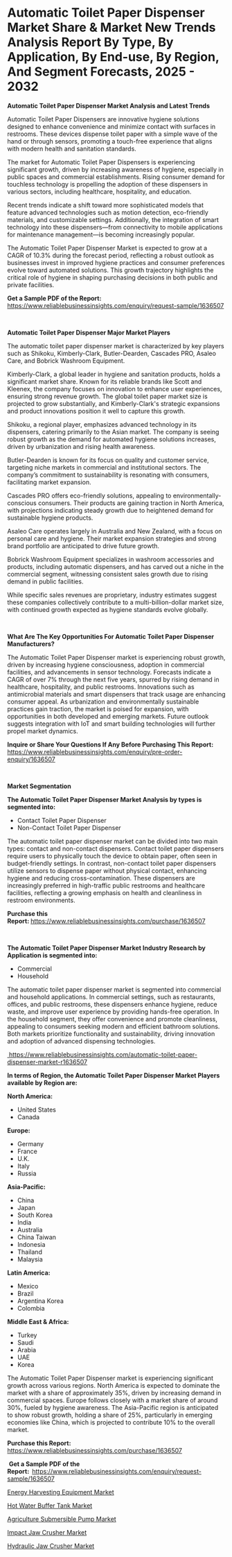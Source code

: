 <p><h1>Automatic Toilet Paper Dispenser Market Share & Market New Trends Analysis Report By Type, By Application, By End-use, By Region, And Segment Forecasts, 2025 - 2032</h1></p><p><strong>Automatic Toilet Paper Dispenser Market Analysis and Latest Trends</strong></p>
<p><p>Automatic Toilet Paper Dispensers are innovative hygiene solutions designed to enhance convenience and minimize contact with surfaces in restrooms. These devices dispense toilet paper with a simple wave of the hand or through sensors, promoting a touch-free experience that aligns with modern health and sanitation standards. </p><p>The market for Automatic Toilet Paper Dispensers is experiencing significant growth, driven by increasing awareness of hygiene, especially in public spaces and commercial establishments. Rising consumer demand for touchless technology is propelling the adoption of these dispensers in various sectors, including healthcare, hospitality, and education. </p><p>Recent trends indicate a shift toward more sophisticated models that feature advanced technologies such as motion detection, eco-friendly materials, and customizable settings. Additionally, the integration of smart technology into these dispensers—from connectivity to mobile applications for maintenance management—is becoming increasingly popular. </p><p>The Automatic Toilet Paper Dispenser Market is expected to grow at a CAGR of 10.3% during the forecast period, reflecting a robust outlook as businesses invest in improved hygiene practices and consumer preferences evolve toward automated solutions. This growth trajectory highlights the critical role of hygiene in shaping purchasing decisions in both public and private facilities.</p></p>
<p><strong>Get a Sample PDF of the Report:&nbsp;</strong> <a href="https://www.reliablebusinessinsights.com/enquiry/request-sample/1636507?utm_campaign=96&utm_medium=2&utm_source=Github&utm_content=ia&utm_term=16022025&utm_id=automatic-toilet-paper-dispenser">https://www.reliablebusinessinsights.com/enquiry/request-sample/1636507</a></p>
<p>&nbsp;</p>
<p><strong>Automatic Toilet Paper Dispenser Major Market Players</strong></p>
<p><p>The automatic toilet paper dispenser market is characterized by key players such as Shikoku, Kimberly-Clark, Butler-Dearden, Cascades PRO, Asaleo Care, and Bobrick Washroom Equipment. </p><p>Kimberly-Clark, a global leader in hygiene and sanitation products, holds a significant market share. Known for its reliable brands like Scott and Kleenex, the company focuses on innovation to enhance user experiences, ensuring strong revenue growth. The global toilet paper market size is projected to grow substantially, and Kimberly-Clark's strategic expansions and product innovations position it well to capture this growth.</p><p>Shikoku, a regional player, emphasizes advanced technology in its dispensers, catering primarily to the Asian market. The company is seeing robust growth as the demand for automated hygiene solutions increases, driven by urbanization and rising health awareness.</p><p>Butler-Dearden is known for its focus on quality and customer service, targeting niche markets in commercial and institutional sectors. The company’s commitment to sustainability is resonating with consumers, facilitating market expansion. </p><p>Cascades PRO offers eco-friendly solutions, appealing to environmentally-conscious consumers. Their products are gaining traction in North America, with projections indicating steady growth due to heightened demand for sustainable hygiene products. </p><p>Asaleo Care operates largely in Australia and New Zealand, with a focus on personal care and hygiene. Their market expansion strategies and strong brand portfolio are anticipated to drive future growth.</p><p>Bobrick Washroom Equipment specializes in washroom accessories and products, including automatic dispensers, and has carved out a niche in the commercial segment, witnessing consistent sales growth due to rising demand in public facilities.</p><p>While specific sales revenues are proprietary, industry estimates suggest these companies collectively contribute to a multi-billion-dollar market size, with continued growth expected as hygiene standards evolve globally.</p></p>
<p>&nbsp;</p>
<p><strong>What Are The Key Opportunities For Automatic Toilet Paper Dispenser Manufacturers?</strong></p>
<p><p>The Automatic Toilet Paper Dispenser market is experiencing robust growth, driven by increasing hygiene consciousness, adoption in commercial facilities, and advancements in sensor technology. Forecasts indicate a CAGR of over 7% through the next five years, spurred by rising demand in healthcare, hospitality, and public restrooms. Innovations such as antimicrobial materials and smart dispensers that track usage are enhancing consumer appeal. As urbanization and environmentally sustainable practices gain traction, the market is poised for expansion, with opportunities in both developed and emerging markets. Future outlook suggests integration with IoT and smart building technologies will further propel market dynamics.</p></p>
<p><strong>Inquire or Share Your Questions If Any Before Purchasing This Report:</strong> <a href="https://www.reliablebusinessinsights.com/enquiry/pre-order-enquiry/1636507?utm_campaign=96&utm_medium=2&utm_source=Github&utm_content=ia&utm_term=16022025&utm_id=automatic-toilet-paper-dispenser">https://www.reliablebusinessinsights.com/enquiry/pre-order-enquiry/1636507</a></p>
<p>&nbsp;</p>
<p><strong>Market Segmentation</strong></p>
<p><strong>The Automatic Toilet Paper Dispenser Market Analysis by types is segmented into:</strong></p>
<p><ul><li>Contact Toilet Paper Dispenser</li><li>Non-Contact Toilet Paper Dispenser</li></ul></p>
<p><p>The automatic toilet paper dispenser market can be divided into two main types: contact and non-contact dispensers. Contact toilet paper dispensers require users to physically touch the device to obtain paper, often seen in budget-friendly settings. In contrast, non-contact toilet paper dispensers utilize sensors to dispense paper without physical contact, enhancing hygiene and reducing cross-contamination. These dispensers are increasingly preferred in high-traffic public restrooms and healthcare facilities, reflecting a growing emphasis on health and cleanliness in restroom environments.</p></p>
<p><strong>Purchase this Report:&nbsp;</strong><a href="https://www.reliablebusinessinsights.com/purchase/1636507?utm_campaign=96&utm_medium=2&utm_source=Github&utm_content=ia&utm_term=16022025&utm_id=automatic-toilet-paper-dispenser">https://www.reliablebusinessinsights.com/purchase/1636507</a></p>
<p>&nbsp;</p>
<p><strong>The Automatic Toilet Paper Dispenser Market Industry Research by Application is segmented into:</strong></p>
<p><ul><li>Commercial</li><li>Household</li></ul></p>
<p><p>The automatic toilet paper dispenser market is segmented into commercial and household applications. In commercial settings, such as restaurants, offices, and public restrooms, these dispensers enhance hygiene, reduce waste, and improve user experience by providing hands-free operation. In the household segment, they offer convenience and promote cleanliness, appealing to consumers seeking modern and efficient bathroom solutions. Both markets prioritize functionality and sustainability, driving innovation and adoption of advanced dispensing technologies.</p></p>
<p><a href="https://www.reliablebusinessinsights.com/automatic-toilet-paper-dispenser-market-r1636507?utm_campaign=96&utm_medium=2&utm_source=Github&utm_content=ia&utm_term=16022025&utm_id=automatic-toilet-paper-dispenser">&nbsp;https://www.reliablebusinessinsights.com/automatic-toilet-paper-dispenser-market-r1636507</a></p>
<p><strong>In terms of Region, the Automatic Toilet Paper Dispenser Market Players available by Region are:</strong></p>
<p>
    <p> <strong> North America: </strong>
        <ul>
            <li>United States</li>
            <li>Canada</li>
        </ul>
        </p> 
    <p> <strong> Europe: </strong>
        <ul>
            <li>Germany</li>
            <li>France</li>
            <li>U.K.</li>
            <li>Italy</li>
            <li>Russia</li>
        </ul>
        </p> 
    <p> <strong> Asia-Pacific: </strong>
        <ul>
            <li>China</li>
            <li>Japan</li>
            <li>South Korea</li>
            <li>India</li>
            <li>Australia</li>
            <li>China Taiwan</li>
            <li>Indonesia</li>
            <li>Thailand</li>
            <li>Malaysia</li>
        </ul>
        </p> 
    <p> <strong> Latin America: </strong>
        <ul>
            <li>Mexico</li>
            <li>Brazil</li>
            <li>Argentina Korea</li>
            <li>Colombia</li>
        </ul>
        </p> 
    <p> <strong> Middle East & Africa: </strong>
        <ul>
            <li>Turkey</li>
            <li>Saudi</li>
            <li>Arabia</li>
            <li>UAE</li>
            <li>Korea</li>
        </ul>
    </p>
    </p>
<p><p>The Automatic Toilet Paper Dispenser market is experiencing significant growth across various regions. North America is expected to dominate the market with a share of approximately 35%, driven by increasing demand in commercial spaces. Europe follows closely with a market share of around 30%, fueled by hygiene awareness. The Asia-Pacific region is anticipated to show robust growth, holding a share of 25%, particularly in emerging economies like China, which is projected to contribute 10% to the overall market.</p></p>
<p><strong>Purchase this Report: </strong><a href="https://www.reliablebusinessinsights.com/purchase/1636507?utm_campaign=96&utm_medium=2&utm_source=Github&utm_content=ia&utm_term=16022025&utm_id=automatic-toilet-paper-dispenser">https://www.reliablebusinessinsights.com/purchase/1636507</a></p>
<p>&nbsp;<strong>Get a Sample PDF of the Report:&nbsp;&nbsp;</strong><a href="https://www.reliablebusinessinsights.com/enquiry/request-sample/1636507?utm_campaign=96&utm_medium=2&utm_source=Github&utm_content=ia&utm_term=16022025&utm_id=automatic-toilet-paper-dispenser">https://www.reliablebusinessinsights.com/enquiry/request-sample/1636507</a></p>
<p><strong></strong></p>
<p><p><a href="https://github.com/swietanasso/Market-Research-Report-List-1/blob/main/energy-harvesting-equipment-market.md?utm_campaign=96&utm_medium=2&utm_source=Github&utm_content=ia&utm_term=16022025&utm_id=automatic-toilet-paper-dispenser">Energy Harvesting Equipment Market</a></p><p><a href="https://github.com/micbotam/Market-Research-Report-List-1/blob/main/hot-water-buffer-tank-market.md?utm_campaign=96&utm_medium=2&utm_source=Github&utm_content=ia&utm_term=16022025&utm_id=automatic-toilet-paper-dispenser">Hot Water Buffer Tank Market</a></p><p><a href="https://github.com/shadnfamoza/Market-Research-Report-List-1/blob/main/agriculture-submersible-pump-market.md?utm_campaign=96&utm_medium=2&utm_source=Github&utm_content=ia&utm_term=16022025&utm_id=automatic-toilet-paper-dispenser">Agriculture Submersible Pump Market</a></p><p><a href="https://github.com/samesdufloiw/Market-Research-Report-List-1/blob/main/impact-jaw-crusher-market.md?utm_campaign=96&utm_medium=2&utm_source=Github&utm_content=ia&utm_term=16022025&utm_id=automatic-toilet-paper-dispenser">Impact Jaw Crusher Market</a></p><p><a href="https://github.com/normiaooghe3/Market-Research-Report-List-1/blob/main/hydraulic-jaw-crusher-market.md?utm_campaign=96&utm_medium=2&utm_source=Github&utm_content=ia&utm_term=16022025&utm_id=automatic-toilet-paper-dispenser">Hydraulic Jaw Crusher Market</a></p></p>